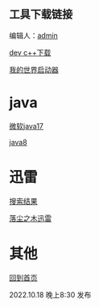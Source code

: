 ## 工具下载链接

编辑人：[admin](https://github.com/lrjlsg)

[dev c++下载](https://freefr.dl.sourceforge.net/project/orwelldevcpp/Setup%20Releases/Dev-Cpp%205.11%20TDM-GCC%204.9.2%20Setup.exe)

[我的世界启动器](https://www.mcbbs.net/forum.php?mod=viewthread&tid=719579)

# java
[微软java17](https://learn.microsoft.com/zh-cn/java/openjdk/download)

[java8](https://www.java.com/zh-CN/download/)

# 迅雷

[搜索结果](http://zhannei.baidu.com/cse/site?q=%D1%B8%C0%D711+&cc=52pojie.cn&ie=gbk)

[落尘之木迅雷](https://www.52pojie.cn/thread-1333739-1-1.html)

# 其他

[回到首页](https://lrjlsg.github.io)

2022.10.18 晚上8:30 发布
